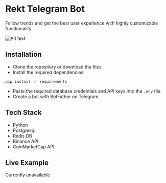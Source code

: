 # Rekt Telegram Bot
Follow trends and get the best user experience with highly customizable functionality

![Alt text](imgs/example.png)

## Installation
* Clone the repository or download the files
* Install the required dependencies:
```
pip install -r requirements
```
* Paste the required database credentials and API keys into the `.env` file
* Create a bot with BotFather on Telegram

## Tech Stack
* Python
* Postgresql
* Redis DB
* Binance API
* CoinMarketCap API

## Live Example
Currently unavailable

